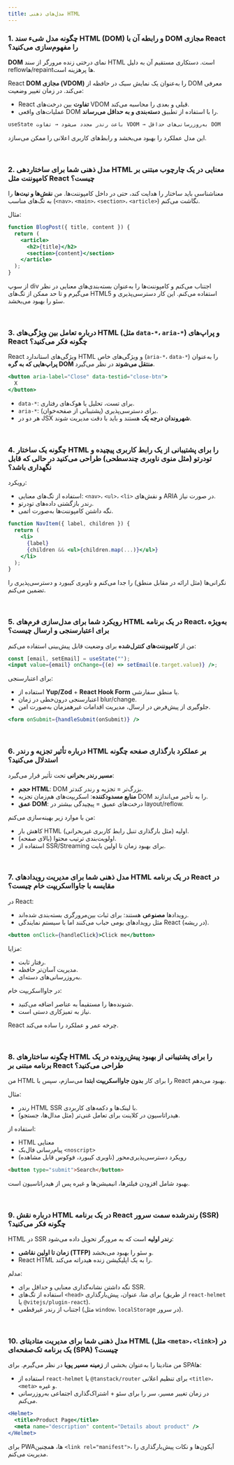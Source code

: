 ```yaml
---
title: مدل‌های ذهنی HTML
---
```


<link rel="stylesheet" href="{{ site.baseurl }}/assets/css/persian.css">

### 1. چگونه مدل شیء سند HTML (DOM) و رابطه آن با DOM مجازی React را مفهوم‌سازی می‌کنید؟

**DOM** نمای درختی زنده مرورگر از سند HTML است. دستکاری مستقیم آن به دلیل reflowها/repaintها پرهزینه است.

React **DOM مجازی (VDOM)** را به‌عنوان یک نمایش سبک در حافظه از DOM معرفی می‌کند. در زمان تغییر وضعیت:

- React **تفاوت** بین درخت‌های VDOM قبلی و بعدی را محاسبه می‌کند.
- عملیات‌های واقعی DOM را با استفاده از تطبیق **دسته‌بندی و به حداقل می‌رساند**.

```jsx
useState باعث رندر مجدد می‌شود → تفاوت VDOM → به‌روزرسانی‌های حداقل DOM
```

این مدل عملکرد را بهبود می‌بخشد و رابط‌های کاربری اعلانی را ممکن می‌سازد.

<br />

### 2. مدل ذهنی شما برای ساختاردهی HTML معنایی در یک چارچوب مبتنی بر کامپوننت مثل React چیست؟

معناشناسی باید ساختار را هدایت کند، حتی در داخل کامپوننت‌ها. من **نقش‌ها و نیت‌ها** را به تگ‌های مناسب (`<nav>`، `<main>`، `<section>`، `<article>`) نگاشت می‌کنم.

مثال:

```jsx
function BlogPost({ title, content }) {
  return (
    <article>
      <h2>{title}</h2>
      <section>{content}</section>
    </article>
  );
}
```

از سوپ div اجتناب می‌کنم و کامپوننت‌ها را به‌عنوان بسته‌بندی‌های معنایی در نظر می‌گیرم و تا حد ممکن از تگ‌های HTML5 استفاده می‌کنم. این کار دسترسی‌پذیری و سئو را بهبود می‌بخشد.

<br />

### 3. درباره تعامل بین ویژگی‌های HTML (مثل `data-*`، `aria-*`) و پراپ‌های React چگونه فکر می‌کنید؟

React ویژگی‌های استاندارد HTML و ویژگی‌های خاص (`aria-*`، `data-*`) را به‌عنوان **پراپ‌هایی که به گره DOM منتقل می‌شوند** در نظر می‌گیرد.

```jsx
<button aria-label="Close" data-testid="close-btn">
  X
</button>
```

- `data-*`: برای تست، تحلیل یا هوک‌های رفتاری.
- `aria-*`: برای دسترسی‌پذیری (پشتیبانی از صفحه‌خوان).
- هر دو در JSX **شهروندان درجه یک** هستند و باید با دقت مدیریت شوند.

<br />

### 4. چگونه یک ساختار HTML را برای پشتیبانی از یک رابط کاربری پیچیده و تودرتو (مثل منوی ناوبری چندسطحی) طراحی می‌کنید در حالی که قابل نگهداری باشد؟

رویکرد:

- استفاده از تگ‌های معنایی: `<nav>`، `<ul>`، `<li>` و نقش‌های ARIA در صورت نیاز.
- رندر بازگشتی داده‌های تودرتو.
- نگه داشتن کامپوننت‌ها به‌صورت اتمی.

```jsx
function NavItem({ label, children }) {
  return (
    <li>
      {label}
      {children && <ul>{children.map(...)}</ul>}
    </li>
  );
}
```

نگرانی‌ها (مثل ارائه در مقابل منطق) را جدا می‌کنم و ناوبری کیبورد و دسترسی‌پذیری را تضمین می‌کنم.

<br />

### 5. رویکرد شما برای مدل‌سازی فرم‌های HTML در یک برنامه React، به‌ویژه برای اعتبارسنجی و ارسال چیست؟

من از **کامپوننت‌های کنترل‌شده** برای وضعیت قابل پیش‌بینی استفاده می‌کنم:

```jsx
const [email, setEmail] = useState("");
<input value={email} onChange={(e) => setEmail(e.target.value)} />;
```

برای اعتبارسنجی:

- استفاده از **Yup/Zod** + **React Hook Form** یا منطق سفارشی.
- اعتبارسنجی درون‌خطی در زمان blur/change.
- جلوگیری از پیش‌فرض در ارسال، مدیریت اقدامات غیرهمزمان به‌صورت امن.

```jsx
<form onSubmit={handleSubmit(onSubmit)} />
```

<br />

### 6. درباره تأثیر تجزیه و رندر HTML بر عملکرد بارگذاری صفحه چگونه استدلال می‌کنید؟

**مسیر رندر بحرانی** تحت تأثیر قرار می‌گیرد:

- **حجم HTML**: DOM بزرگ‌تر = تجزیه و رندر کندتر.
- **منابع مسدودکننده**: اسکریپت‌های هم‌زمان تجزیه DOM را به تأخیر می‌اندازند.
- **عمق DOM**: درخت‌های عمیق = پیچیدگی بیشتر در layout/reflow.

من با موارد زیر بهینه‌سازی می‌کنم:

- کاهش بار HTML اولیه (مثل بارگذاری تنبل رابط کاربری غیربحرانی).
- اولویت‌بندی ترتیب محتوا (بالای صفحه).
- استفاده از SSR/Streaming برای بهبود زمان تا اولین بایت.

<br />

### 7. مدل ذهنی شما برای مدیریت رویدادهای HTML در یک برنامه React در مقایسه با جاوااسکریپت خام چیست؟

در React:

- رویدادها **مصنوعی** هستند: برای ثبات بین‌مرورگری بسته‌بندی شده‌اند.
- مثل رویدادهای بومی حباب می‌کنند اما با سیستم نمایندگی React (در ریشه).

```jsx
<button onClick={handleClick}>Click me</button>
```

مزایا:

- رفتار ثابت.
- مدیریت آسان‌تر حافظه.
- به‌روزرسانی‌های دسته‌ای.

در جاوااسکریپت خام:

- شنونده‌ها را مستقیماً به عناصر اضافه می‌کنید.
- نیاز به تمیزکاری دستی است.

React چرخه عمر و عملکرد را ساده می‌کند.

<br />

### 8. چگونه ساختارهای HTML را برای پشتیبانی از بهبود پیش‌رونده در یک برنامه مبتنی بر React طراحی می‌کنید؟

من HTML را برای کار **بدون جاوااسکریپت ابتدا** می‌سازم، سپس با React بهبود می‌دهم.

مثال:

- رندر HTML SSR با لینک‌ها و دکمه‌های کاربردی.
- هیدراتاسیون در کلاینت برای تعامل غنی‌تر (مثل مدال‌ها، جستجو).

استفاده از:

- HTML معنایی
- پیام‌رسانی فال‌بک `<noscript>`
- رویکرد دسترسی‌پذیری‌محور (ناوبری کیبورد، فوکوس قابل مشاهده)

```html
<button type="submit">Search</button>
```

بهبود شامل افزودن فیلترها، انیمیشن‌ها و غیره پس از هیدراتاسیون است.

<br />

### 9. درباره نقش HTML در یک برنامه React رندرشده سمت سرور (SSR) چگونه فکر می‌کنید؟

HTML در SSR **رندر اولیه** است که به مرورگر تحویل داده می‌شود:

- **زمان تا اولین نقاشی (TTFP)** و سئو را بهبود می‌بخشد.
- React HTML را به یک اپلیکیشن زنده هیدراته می‌کند.

مدلم:

- نگه داشتن نشانه‌گذاری معنایی و حداقل برای SSR.
- استفاده از تگ‌های `<head>` برای متا، عنوان، پیش‌بارگذاری (از طریق `react-helmet` یا `@vitejs/plugin-react`).
- اجتناب از رندر غیرقطعی (مثل `window`، `localStorage` در سرور).

<br />

### 10. مدل ذهنی شما برای مدیریت متادیتای HTML (مثل `<meta>`، `<link>`) در یک برنامه تک‌صفحه‌ای (SPA) چیست؟

من متادیتا را به‌عنوان بخشی از **زمینه مسیر پویا** در نظر می‌گیرم. برای SPAها:

- استفاده از `react-helmet` یا `@tanstack/router` برای تنظیم اعلانی `<title>`، `<meta>` و غیره.
- در زمان تغییر مسیر، سر را برای سئو + اشتراک‌گذاری اجتماعی به‌روزرسانی می‌کنم.

```jsx
<Helmet>
  <title>Product Page</title>
  <meta name="description" content="Details about product" />
</Helmet>
```

برای PWAها، همچنین `<link rel="manifest">`، آیکون‌ها و نکات پیش‌بارگذاری را مدیریت می‌کنم.
